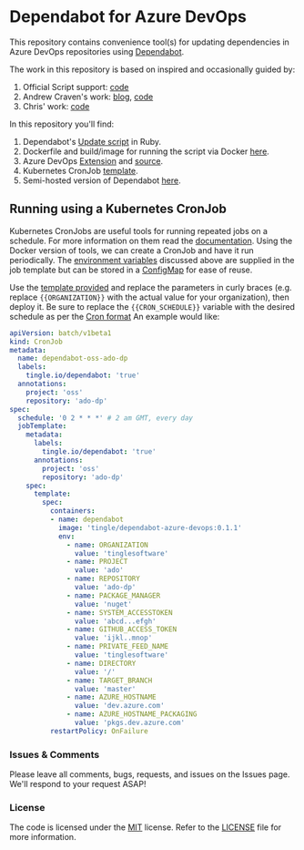 # Dependabot for Azure DevOps

This repository contains convenience tool(s) for updating dependencies in Azure DevOps repositories using [Dependabot](https://dependabot.com).

The work in this repository is based on inspired and occasionally guided by:

1. Official Script support: [code](https://github.com/dependabot/dependabot-script)
2. Andrew Craven's work: [blog](https://medium.com/@acraven/updating-dependencies-in-azure-devops-repos-773cbbb6029d), [code](https://github.com/acraven/azure-dependabot)
3. Chris' work: [code](https://github.com/chris5287/dependabot-for-azuredevops)

In this repository you'll find:

1. Dependabot's [Update script](./src/script/update-script.rb) in Ruby.
2. Dockerfile and build/image for running the script via Docker [here](./src/docker).
3. Azure DevOps [Extension](https://marketplace.visualstudio.com/items?itemName=tingle-software.dependabot) and [source](./src/extension).
4. Kubernetes CronJob [template](./templates/dependabot-template.yml).
5. Semi-hosted version of Dependabot [here](./src/hosting).

## Running using a Kubernetes CronJob

Kubernetes CronJobs are useful tools for running repeated jobs on a schedule. For more information on them read the [documentation](https://kubernetes.io/docs/concepts/workloads/controllers/cron-jobs/).
Using the Docker version of tools, we can create a CronJob and have it run periodically. The [environment variables](#environment-variables) discussed above are supplied in the job template but can be stored in a [ConfigMap](https://kubernetes.io/docs/concepts/configuration/configmap/) for ease of reuse.

Use the [template provided](./templates/dependabot-template.yml) and replace the parameters in curly braces (e.g. replace `{{ORGANIZATION}}` with the actual value for your organization), then deploy it. Be sure to replace the `{{CRON_SCHEDULE}}` variable with the desired schedule as per the [Cron format](https://en.wikipedia.org/wiki/Cron) An example would like:

```yml
apiVersion: batch/v1beta1
kind: CronJob
metadata:
  name: dependabot-oss-ado-dp
  labels:
    tingle.io/dependabot: 'true'
  annotations:
    project: 'oss'
    repository: 'ado-dp'
spec:
  schedule: '0 2 * * *' # 2 am GMT, every day
  jobTemplate:
    metadata:
      labels:
        tingle.io/dependabot: 'true'
      annotations:
        project: 'oss'
        repository: 'ado-dp'
    spec:
      template:
        spec:
          containers:
          - name: dependabot
            image: 'tingle/dependabot-azure-devops:0.1.1'
            env:
              - name: ORGANIZATION
                value: 'tinglesoftware'
              - name: PROJECT
                value: 'ado'
              - name: REPOSITORY
                value: 'ado-dp'
              - name: PACKAGE_MANAGER
                value: 'nuget'
              - name: SYSTEM_ACCESSTOKEN
                value: 'abcd...efgh'
              - name: GITHUB_ACCESS_TOKEN
                value: 'ijkl..mnop'
              - name: PRIVATE_FEED_NAME
                value: 'tinglesoftware'
              - name: DIRECTORY
                value: '/'
              - name: TARGET_BRANCH
                value: 'master'
              - name: AZURE_HOSTNAME
                value: 'dev.azure.com'
              - name: AZURE_HOSTNAME_PACKAGING
                value: 'pkgs.dev.azure.com'
          restartPolicy: OnFailure

```

### Issues &amp; Comments

Please leave all comments, bugs, requests, and issues on the Issues page. We'll respond to your request ASAP!

### License

The code is licensed under the [MIT](http://www.opensource.org/licenses/mit-license.php "Read more about the MIT license form") license. Refer to the [LICENSE](./LICENSE) file for more information.
